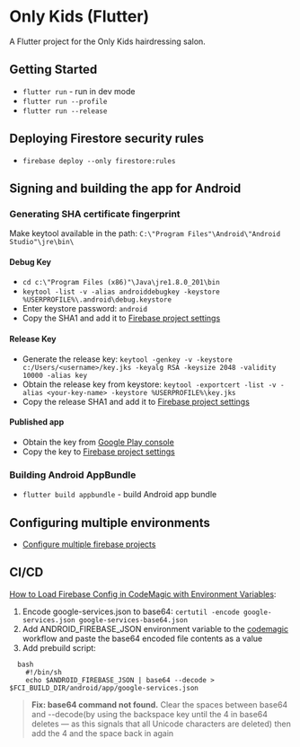 # Only Kids (Flutter)

A Flutter project for the Only Kids hairdressing salon.

## Getting Started
* `flutter run` - run in dev mode
* `flutter run --profile`
* `flutter run --release`

## Deploying Firestore security rules
* `firebase deploy --only firestore:rules`

## Signing and building the app for Android
### Generating SHA certificate fingerprint
Make keytool available in the path: `C:\"Program Files"\Android\"Android Studio"\jre\bin\`
#### Debug Key
* `cd c:\"Program Files (x86)"\Java\jre1.8.0_201\bin`
* `keytool -list -v -alias androiddebugkey -keystore %USERPROFILE%\.android\debug.keystore`
* Enter keystore password: `android`
* Copy the SHA1 and add it to [Firebase project settings](https://console.firebase.google.com/project/only-kids/settings/general/android:by.onlykids.flutter_only_kids)

#### Release Key
* Generate the release key:
 `keytool -genkey -v -keystore c:/Users/<username>/key.jks -keyalg RSA -keysize 2048 -validity 10000 -alias key`
* Obtain the release key from keystore: 
 `keytool -exportcert -list -v -alias <your-key-name> -keystore %USERPROFILE%\key.jks`
* Copy the release SHA1 and add it to [Firebase project settings](https://console.firebase.google.com/project/only-kids/settings/general/android:by.onlykids.flutter_only_kids)

#### Published app
* Obtain the key from [Google Play console](https://play.google.com/apps/publish/?account=7861977898292030768#KeyManagementPlace:p=by.onlykids.flutter_only_kids&appid=4975181278845871034)
* Copy the key to [Firebase project settings](https://console.firebase.google.com/project/only-kids/settings/general/android:by.onlykids.flutter_only_kids)


### Building Android AppBundle
* `flutter build appbundle` - build Android app bundle

## Configuring multiple environments
* [Configure multiple firebase projects](https://firebase.google.com/docs/projects/multiprojects#top_of_page)

## CI/CD
[How to Load Firebase Config in CodeMagic with Environment Variables](https://medium.com/flutter-community/how-to-load-firebase-config-in-codemagic-with-environment-variables-e36e0378b7e6):
1. Encode google-services.json to base64: `certutil -encode google-services.json google-services-base64.json`
1. Add ANDROID_FIREBASE_JSON environment variable to the [codemagic](https://codemagic.io) workflow and paste the base64 encoded file contents as a value
1. Add prebuild script:
```
  bash
    #!/bin/sh
    echo $ANDROID_FIREBASE_JSON | base64 --decode > $FCI_BUILD_DIR/android/app/google-services.json
```

> **Fix: base64 command not found.** Clear the spaces between base64 and --decode(by using the backspace key until the 4 in base64 deletes — as this signals that all Unicode characters are deleted) then add the 4 and the space back in again
